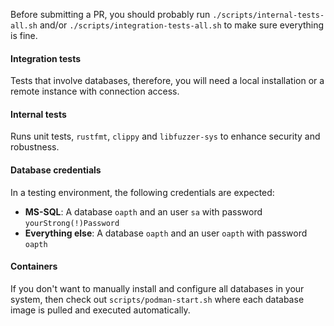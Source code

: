 Before submitting a PR, you should probably run `./scripts/internal-tests-all.sh` and/or `./scripts/integration-tests-all.sh` to make sure everything is fine.

#### Integration tests

Tests that involve databases, therefore, you will need a local installation or a remote instance with connection access.

#### Internal tests

Runs unit tests, `rustfmt`, `clippy` and `libfuzzer-sys` to enhance security and robustness.

#### Database credentials

In a testing environment, the following credentials are expected:

- **MS-SQL**: A database `oapth` and an user `sa` with password `yourStrong(!)Password`
- **Everything else**: A database `oapth` and an user `oapth` with password `oapth`

#### Containers

If you don't want to manually install and configure all databases in your system, then check out `scripts/podman-start.sh` where each database image is pulled and executed automatically.
